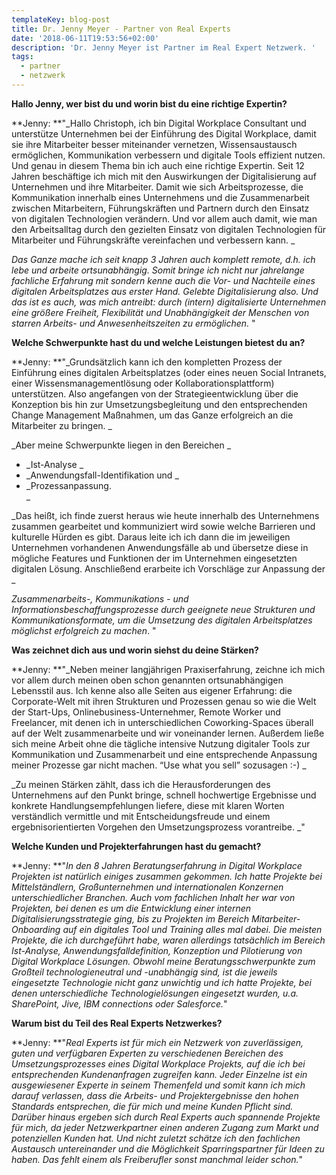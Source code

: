 ```yaml
---
templateKey: blog-post
title: Dr. Jenny Meyer - Partner von Real Experts
date: '2018-06-11T19:53:56+02:00'
description: 'Dr. Jenny Meyer ist Partner im Real Expert Netzwerk. '
tags:
  - partner
  - netzwerk
---
```

**Hallo Jenny, wer bist du und worin bist du eine richtige Expertin?**

**Jenny: **"_Hallo Christoph, ich bin Digital Workplace Consultant und unterstütze Unternehmen bei der Einführung des Digital Workplace, damit sie ihre Mitarbeiter besser miteinander vernetzen, Wissensaustausch ermöglichen, Kommunikation verbessern und digitale Tools effizient nutzen. Und genau in diesem Thema bin ich auch eine richtige Expertin. Seit 12 Jahren beschäftige ich mich mit den Auswirkungen der Digitalisierung auf Unternehmen und ihre Mitarbeiter. Damit wie sich Arbeitsprozesse, die Kommunikation innerhalb eines Unternehmens und die Zusammenarbeit zwischen Mitarbeitern, Führungskräften und Partnern durch den Einsatz von digitalen Technologien verändern. Und vor allem auch damit, wie man den Arbeitsalltag durch den gezielten Einsatz von digitalen Technologien für Mitarbeiter und Führungskräfte vereinfachen und verbessern kann._

_Das Ganze mache ich seit knapp 3 Jahren auch komplett remote, d.h. ich lebe und arbeite ortsunabhängig. Somit bringe ich nicht nur jahrelange fachliche Erfahrung mit sondern kenne auch die Vor- und Nachteile eines digitalen Arbeitsplatzes aus erster Hand. Gelebte Digitalisierung also. Und das ist es auch, was mich antreibt: durch (intern) digitalisierte Unternehmen eine größere Freiheit, Flexibilität und Unabhängigkeit der Menschen von starren Arbeits- und Anwesenheitszeiten zu ermöglichen._ "

**Welche Schwerpunkte hast du und welche Leistungen bietest du an?**

**Jenny: **"_Grundsätzlich kann ich den kompletten Prozess der Einführung eines digitalen Arbeitsplatzes (oder eines neuen Social Intranets, einer Wissensmanagementlösung oder Kollaborationsplattform) unterstützen. Also angefangen von der Strategieentwicklung über die Konzeption bis hin zur Umsetzungsbegleitung und den entsprechenden Change Management Maßnahmen, um das Ganze erfolgreich an die Mitarbeiter zu bringen._

_Aber meine Schwerpunkte liegen in den Bereichen _

* _Ist-Analyse_
* _Anwendungsfall-Identifikation und _
* _Prozessanpassung.  _

_Das heißt, ich finde zuerst heraus wie heute innerhalb des Unternehmens zusammen gearbeitet und kommuniziert wird sowie welche Barrieren und kulturelle Hürden es gibt. Daraus leite ich ich dann die im jeweiligen Unternehmen vorhandenen Anwendungsfälle ab und übersetze diese in mögliche Features und Funktionen der im Unternehmen eingesetzten digitalen Lösung. Anschließend erarbeite ich Vorschläge zur Anpassung der_

_Zusammenarbeits-, Kommunikations - und Informationsbeschaffungsprozesse durch geeignete neue Strukturen und Kommunikationsformate, um die Umsetzung des digitalen Arbeitsplatzes möglichst erfolgreich zu machen_."

**Was zeichnet dich aus und worin siehst du deine Stärken?**

**Jenny: **"_Neben meiner langjährigen Praxiserfahrung, zeichne ich mich vor allem durch meinen oben schon genannten ortsunabhängigen Lebensstil aus. Ich kenne also alle Seiten aus eigener Erfahrung: die Corporate-Welt mit ihren Strukturen und Prozessen genau so wie die Welt der Start-Ups, Onlinebusiness-Unternehmer, Remote Worker und Freelancer, mit denen ich in unterschiedlichen Coworking-Spaces überall auf der Welt zusammenarbeite und wir voneinander lernen. Außerdem ließe sich meine Arbeit ohne die tägliche intensive Nutzung digitaler Tools zur Kommunikation und Zusammenarbeit und eine entsprechende Anpassung meiner Prozesse gar nicht machen. “Use what you sell” sozusagen :-)_

_Zu meinen Stärken zählt, dass ich die Herausforderungen des Unternehmens auf den Punkt bringe, schnell hochwertige Ergebnisse und konkrete Handlungsempfehlungen liefere, diese mit klaren Worten verständlich vermittle und mit Entscheidungsfreude und einem ergebnisorientierten Vorgehen den Umsetzungsprozess vorantreibe._"

**Welche Kunden und Projekterfahrungen hast du gemacht?**

**Jenny: **"_In den 8 Jahren Beratungserfahrung in Digital Workplace Projekten ist natürlich einiges zusammen gekommen. Ich hatte Projekte bei Mittelständlern, Großunternehmen und internationalen Konzernen unterschiedlicher Branchen. Auch vom fachlichen Inhalt her war von Projekten, bei denen es um die Entwicklung einer internen Digitalisierungsstrategie ging, bis zu Projekten im Bereich Mitarbeiter-Onboarding auf ein digitales Tool und Training alles mal dabei. Die meisten Projekte, die ich durchgeführt habe, waren allerdings tatsächlich im Bereich Ist-Analyse, Anwendungsfalldefinition, Konzeption und Pilotierung von Digital Workplace Lösungen.  Obwohl meine Beratungsschwerpunkte zum Großteil technologieneutral und -unabhängig sind, ist die jeweils eingesetzte Technologie nicht ganz unwichtig und ich hatte Projekte, bei denen unterschiedliche Technologielösungen eingesetzt wurden, u.a. SharePoint, Jive, IBM connections oder Salesforce._"

**Warum bist du Teil des Real Experts Netzwerkes?**

**Jenny: **"_Real Experts ist für mich ein Netzwerk von zuverlässigen, guten und verfügbaren Experten zu verschiedenen Bereichen des Umsetzungsprozesses eines Digital Workplace Projekts, auf die ich bei entsprechenden Kundenanfragen zugreifen kann. Jeder Einzelne ist ein ausgewiesener Experte in seinem Themenfeld und somit kann ich mich darauf verlassen, dass die Arbeits- und Projektergebnisse den hohen Standards entsprechen, die für mich und meine Kunden Pflicht sind. Darüber hinaus ergeben sich durch Real Experts auch spannende Projekte für mich, da jeder Netzwerkpartner einen anderen Zugang zum Markt und potenziellen Kunden hat. Und nicht zuletzt schätze ich den fachlichen Austausch untereinander und die Möglichkeit Sparringspartner für Ideen zu haben. Das fehlt einem als Freiberufler sonst manchmal leider schon._"
